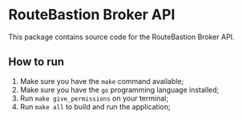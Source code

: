 # RouteBastion Broker API

This package contains source code for the RouteBastion Broker API.

## How to run

1. Make sure you have the `make` command available;
2. Make sure you have the `go` programming language installed;
3. Run `make give_permissions` on your terminal;
4. Run `make all` to build and run the application;
